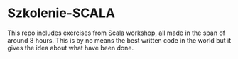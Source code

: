 # Szkolenie-SCALA

This repo includes exercises from Scala workshop, all made in the span of around 8 hours.
This is by no means the best written code in the world but it gives the idea about what have been done.
